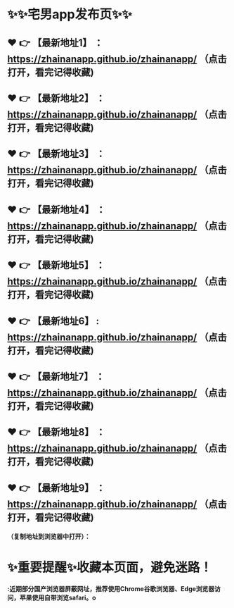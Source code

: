 # :sparkles::sparkles:宅男app发布页:sparkles::sparkles:

 :heart: :point_right: 【最新地址1】 ：https://zhainanapp.github.io/zhainanapp/ （点击打开，看完记得收藏)
 ------
 :heart: :point_right: 【最新地址2】 ：https://zhainanapp.github.io/zhainanapp/ （点击打开，看完记得收藏)
 ------
 :heart: :point_right: 【最新地址3】 ：https://zhainanapp.github.io/zhainanapp/   （点击打开，看完记得收藏)
 ------
 :heart: :point_right: 【最新地址4】 ：https://zhainanapp.github.io/zhainanapp/  （点击打开，看完记得收藏)
 ------
 :heart: :point_right: 【最新地址5】 ：https://zhainanapp.github.io/zhainanapp/   （点击打开，看完记得收藏)
 ------
 :heart: :point_right: 【最新地址6】 : https://zhainanapp.github.io/zhainanapp/   （点击打开，看完记得收藏)
 ------
 :heart: :point_right: 【最新地址7】 ：https://zhainanapp.github.io/zhainanapp/   （点击打开，看完记得收藏)
 ------
 :heart: :point_right: 【最新地址8】 ：https://zhainanapp.github.io/zhainanapp/  （点击打开，看完记得收藏)
 ------
 :heart: :point_right: 【最新地址9】 ：https://zhainanapp.github.io/zhainanapp/  （点击打开，看完记得收藏)
  ------

  
#### （复制地址到浏览器中打开）：
# :sparkles:重要提醒:sparkles:收藏本页面，避免迷路！
#### :近期部分国产浏览器屏蔽网址，推荐使用Chrome谷歌浏览器、Edge浏览器访问，苹果使用自带浏览safari。o
